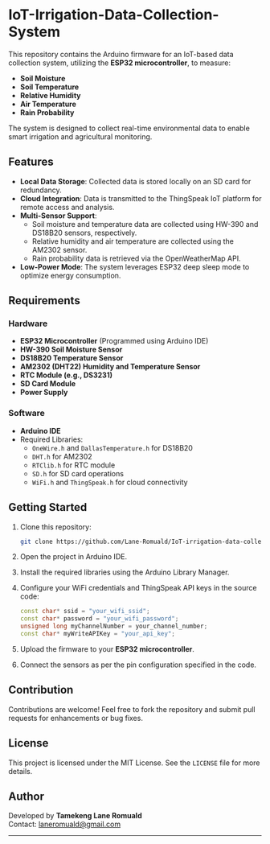 
# IoT-Irrigation-Data-Collection-System

This repository contains the Arduino firmware for an IoT-based data collection system, utilizing the **ESP32 microcontroller**, to measure:

- **Soil Moisture**
- **Soil Temperature**
- **Relative Humidity**
- **Air Temperature**
- **Rain Probability**

The system is designed to collect real-time environmental data to enable smart irrigation and agricultural monitoring.

## Features
- **Local Data Storage**: Collected data is stored locally on an SD card for redundancy.
- **Cloud Integration**: Data is transmitted to the ThingSpeak IoT platform for remote access and analysis.
- **Multi-Sensor Support**:
  - Soil moisture and temperature data are collected using HW-390 and DS18B20 sensors, respectively.
  - Relative humidity and air temperature are collected using the AM2302 sensor.
  - Rain probability data is retrieved via the OpenWeatherMap API.
- **Low-Power Mode**: The system leverages ESP32 deep sleep mode to optimize energy consumption.

## Requirements
### Hardware
- **ESP32 Microcontroller** (Programmed using Arduino IDE)
- **HW-390 Soil Moisture Sensor**
- **DS18B20 Temperature Sensor**
- **AM2302 (DHT22) Humidity and Temperature Sensor**
- **RTC Module (e.g., DS3231)**
- **SD Card Module**
- **Power Supply**

### Software
- **Arduino IDE**
- Required Libraries:
  - `OneWire.h` and `DallasTemperature.h` for DS18B20
  - `DHT.h` for AM2302
  - `RTClib.h` for RTC module
  - `SD.h` for SD card operations
  - `WiFi.h` and `ThingSpeak.h` for cloud connectivity

## Getting Started
1. Clone this repository:
   ```bash
   git clone https://github.com/Lane-Romuald/IoT-irrigation-data-collection-system.git
   ```

2. Open the project in Arduino IDE.

3. Install the required libraries using the Arduino Library Manager.

4. Configure your WiFi credentials and ThingSpeak API keys in the source code:
   ```cpp
   const char* ssid = "your_wifi_ssid";
   const char* password = "your_wifi_password";
   unsigned long myChannelNumber = your_channel_number;
   const char* myWriteAPIKey = "your_api_key";
   ```

5. Upload the firmware to your **ESP32 microcontroller**.

6. Connect the sensors as per the pin configuration specified in the code.


## Contribution
Contributions are welcome! Feel free to fork the repository and submit pull requests for enhancements or bug fixes.

## License
This project is licensed under the MIT License. See the `LICENSE` file for more details.

## Author
Developed by **Tamekeng Lane Romuald**  
Contact: [laneromuald@gmail.com](mailto:laneromuald@gmail.com)

--- 
